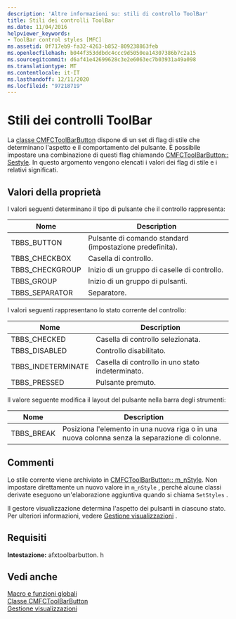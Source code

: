 ```yaml
---
description: 'Altre informazioni su: stili di controllo ToolBar'
title: Stili dei controlli ToolBar
ms.date: 11/04/2016
helpviewer_keywords:
- ToolBar control styles [MFC]
ms.assetid: 0f717eb9-fa32-4263-b852-809238863feb
ms.openlocfilehash: b044f353ddbdc4ccc9d5050ea14307386b7c2a15
ms.sourcegitcommit: d6af41e42699628c3e2e6063ec7b03931a49a098
ms.translationtype: MT
ms.contentlocale: it-IT
ms.lasthandoff: 12/11/2020
ms.locfileid: "97218719"
---
```

# <a name="toolbar-control-styles"></a>Stili dei controlli ToolBar

La [classe CMFCToolBarButton](../../mfc/reference/cmfctoolbarbutton-class.md) dispone di un set di flag di stile che determinano l'aspetto e il comportamento del pulsante. È possibile impostare una combinazione di questi flag chiamando [CMFCToolBarButton:: Sestyle](../../mfc/reference/cmfctoolbarbutton-class.md#setstyle). In questo argomento vengono elencati i valori dei flag di stile e i relativi significati.

## <a name="property-values"></a>Valori della proprietà

I valori seguenti determinano il tipo di pulsante che il controllo rappresenta:

|Nome|Description|
|-|-|
|TBBS_BUTTON|Pulsante di comando standard (impostazione predefinita).  |
|TBBS_CHECKBOX|Casella di controllo.  |
|TBBS_CHECKGROUP|Inizio di un gruppo di caselle di controllo.  |
|TBBS_GROUP|Inizio di un gruppo di pulsanti.  |
|TBBS_SEPARATOR|Separatore.  |

I valori seguenti rappresentano lo stato corrente del controllo:

|Nome|Description|
|-|-|
|TBBS_CHECKED|Casella di controllo selezionata.  |
|TBBS_DISABLED|Controllo disabilitato.  |
|TBBS_INDETERMINATE|Casella di controllo in uno stato indeterminato.  |
|TBBS_PRESSED|Pulsante premuto.  |

Il valore seguente modifica il layout del pulsante nella barra degli strumenti:

|Nome|Description|
|-|-|
|TBBS_BREAK|Posiziona l'elemento in una nuova riga o in una nuova colonna senza la separazione di colonne.  |

## <a name="remarks"></a>Commenti

Lo stile corrente viene archiviato in [CMFCToolBarButton:: m_nStyle](../../mfc/reference/cmfctoolbarbutton-class.md#m_nstyle). Non impostare direttamente un nuovo valore in                 `m_nStyle` , perché alcune classi derivate eseguono un'elaborazione aggiuntiva quando si chiama `SetStyles` .

Il gestore visualizzazione determina l'aspetto dei pulsanti in ciascuno stato. Per ulteriori informazioni, vedere [Gestione visualizzazioni](../../mfc/visualization-manager.md) .

## <a name="requirements"></a>Requisiti

**Intestazione:** afxtoolbarbutton. h

## <a name="see-also"></a>Vedi anche

[Macro e funzioni globali](../../mfc/reference/mfc-macros-and-globals.md)<br/>
[Classe CMFCToolBarButton](../../mfc/reference/cmfctoolbarbutton-class.md)<br/>
[Gestione visualizzazioni](../../mfc/visualization-manager.md)
